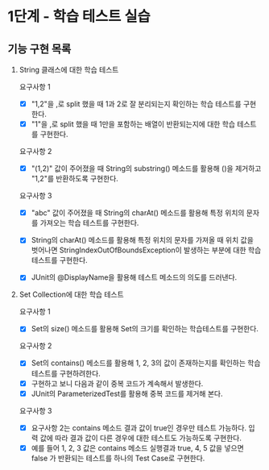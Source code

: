 # 1단계 - 학습 테스트 실습
## 기능 구현 목록
1. String 클래스에 대한 학습 테스트

   요구사항 1
    - [x] "1,2"을 ,로 split 했을 때 1과 2로 잘 분리되는지 확인하는 학습 테스트를 구현한다.
    - [x] "1"을 ,로 split 했을 때 1만을 포함하는 배열이 반환되는지에 대한 학습 테스트를 구현한다.

   요구사항 2
    - [x] "(1,2)" 값이 주어졌을 때 String의 substring() 메소드를 활용해 ()을 제거하고 "1,2"를 반환하도록 구현한다.

   요구사항 3
    - [x] "abc" 값이 주어졌을 때 String의 charAt() 메소드를 활용해 특정 위치의 문자를 가져오는 학습 테스트를 구현한다.
    - [x] String의 charAt() 메소드를 활용해 특정 위치의 문자를 가져올 때 위치 값을 벗어나면 StringIndexOutOfBoundsException이 발생하는 부분에 대한 학습 테스트를 구현한다.
    - [x] JUnit의 @DisplayName을 활용해 테스트 메소드의 의도를 드러낸다.


2. Set Collection에 대한 학습 테스트

   요구사항 1
    - [x] Set의 size() 메소드를 활용해 Set의 크기를 확인하는 학습테스트를 구현한다.

   요구사항 2
    - [x] Set의 contains() 메소드를 활용해 1, 2, 3의 값이 존재하는지를 확인하는 학습테스트를 구현하려한다.
    - [x] 구현하고 보니 다음과 같이 중복 코드가 계속해서 발생한다.
    - [x] JUnit의 ParameterizedTest를 활용해 중복 코드를 제거해 본다.

   요구사항 3
    - [x] 요구사항 2는 contains 메소드 결과 값이 true인 경우만 테스트 가능하다. 입력 값에 따라 결과 값이 다른 경우에 대한 테스트도 가능하도록 구현한다.
    - [x] 예를 들어 1, 2, 3 값은 contains 메소드 실행결과 true, 4, 5 값을 넣으면 false 가 반환되는 테스트를 하나의 Test Case로 구현한다.
